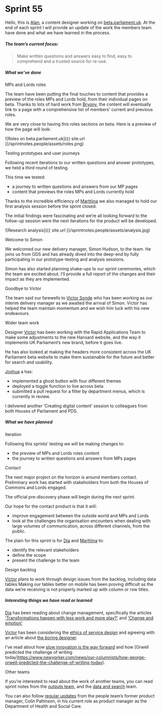 # Sprint 55

Hello, this is [Alan](https://twitter.com/alanmayers), a content designer working on [beta.parliament.uk](https://beta.parliament.uk/). At the end of each sprint I will provide an update of the work the members team have done and what we have learned in the process.

##### The team’s current focus:

> Make written questions and answers easy to find, easy to comprehend and a trusted source for re-use.

##### What we’ve done

MPs and Lords roles

The team have been putting the final touches to content that provides a preview of the roles MPs and Lords hold, from their individual pages on beta. Thanks to lots of hard work from [Bryony](https://twitter.com/bryonywatson1?lang=en), the content will eventually link to a page with a comprehensive list of members’ current and previous roles.

We are very close to having this roles sections on beta. Here is a preview of how the page will look:

![Roles on beta.parliament.uk]({{ site.url }}/sprintnotes.people/assets/roles.png)

Testing prototypes and user journeys

Following recent iterations to our written questions and answer prototypes, we held a third round of testing.

This time we tested:

* a journey to written questions and answers from our MP pages
* content that previews the roles MPs and Lords currently hold

Thanks to the incredible efficiency of [Marttiina](https://twitter.com/marttiinak?lang=en) we also managed to hold our first analysis session before the sprint closed.

The initial findings were fascinating and we’re all looking forward to the follow-up session were the next iterations for the product will be developed.

![Research analysis]({{ site.url }}/sprintnotes.people/assets/analysis.jpg)

Welcome to Simon

We welcomed our new delivery manager, Simon Hudson, to the team. He joins us from GDS and has already dived into the deep-end by fully participating in our prototype-testing and analysis sessions.

Simon has also started planning shake-ups to our sprint ceremonies, which the team are excited about. I’ll provide a full report of the changes and their impact as they are implemented.

Goodbye to Victor

The team said our farewells to [Victor Sonde](https://twitter.com/victorsonde?lang=en-gb) who has been working as our interim delivery manager as we awaited the arrival of Simon. Victor has helped the team maintain momentum and we wish him luck with his new endeavours.

Wider team work

Designer [Victor](https://twitter.com/_victorhwang?lang=en) has been working with the Rapid Applications Team to make some adjustments to the new Hansard website, and the way it implements UK Parliament’s new brand, before it goes live.

He has also looked at making the headers more consistent across the UK Parliament beta website to make them sustainable for the future and better for search and usability.

[Joshua](https://twitter.com/joshuawaheed) a has: 

* implemented a ghost button with four different themes
* deployed a toggle function to live across beta
* submitted a pull request for a filter by department menus, which is currently in review.

I delivered another ‘Creating digital content’ session to colleagues from both Houses of Parliament and PDS.

##### What we have planned

Iteration

Following this sprints’ testing we will be making changes to:

* the preview of MPs and Lords roles content
* the journey to written questions and answers from MPs pages

Contact

The next major project on the horizon is around members contact. Preliminary work has started with stakeholders from both the Houses of Commons and Lords engaged.

The official pre-discovery phase will begin during the next sprint. 

Our hope for the contact product is that it will:

* improve engagement between the outside world and MPs and Lords
* look at the challenges the organisation encounters when dealing with large volumes of communication, across different channels, from the public.

The plain for this sprint is for [Dia](https://twitter.com/DN78) and [Marttiina](https://twitter.com/marttiinak?lang=en) to:

* identify the relevant stakeholders
* define the scope
* present the challenge to the team

Design backlog

[Victor](https://twitter.com/_victorhwang?lang=en) plans to work through design issues from the backlog, including data tables Making our tables better on mobile has been proving difficult as the data we’re receiving is not properly marked up with column or row titles.

##### Interesting things we have read or learned

[Dia](https://twitter.com/DN78) has been reading about change management, specifically the articles ['Transformations happen with less work and more play?'](https://www.linkedin.com/pulse/transformations-happen-less-work-more-play-dan-cable) and ['Change and emotion'](http://www.changemanagementreview.com/change-and-emotion/)

[Victor](https://twitter.com/_victorhwang?lang=en) has been considering the [ethics of service design](https://www.amazon.co.uk/Introduction-Service-Design-Lara-Penin/dp/1472572580/ref=tmm_pap_swatch_0?_encoding=UTF8&qid=1530025686&sr=8-1) and agreeing with an article about [the boring designer](http://blog.capwatkins.com/the-boring-designer).

I've read about how [slow innovation is the way forward](https://www.fastcodesign.com/90175385/why-slow-innovation-is-the-way-forward) and how [Orwell predicted the challenge of writing today]https://www.newyorker.com/news/our-columnists/how-george-orwell-predicted-the-challenge-of-writing-today).

Other teams

If you’re interested to read about the work of another teams, you can read sprint notes from the [outputs team](https://ukparliament.github.io/sprintnotes.outputs/), and the [data and search](https://ukparliament.github.io/weeknotes.data-search/) team.

You can also follow [regular updates](https://colinpattinson.github.io/Updates/16/) from the people team’s former product manager, Colin Pattinson, in his current role as product manager as the Department of Health and Social Care.
